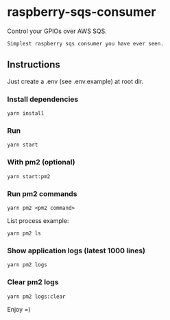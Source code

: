 # raspberry-sqs-consumer

Control your GPIOs over AWS SQS.


`Simplest raspberry sqs consumer you have ever seen.`

## Instructions
Just create a .env (see .env.example) at root dir.

### Install dependencies
```yarn install```

### Run
```yarn start```

### With pm2 (optional)

```yarn start:pm2```

### Run pm2 commands

```yarn pm2 <pm2 command>```

List process example:

```yarn pm2 ls```

### Show application logs (latest 1000 lines)
```yarn pm2 logs```

### Clear pm2 logs
```yarn pm2 logs:clear```




Enjoy =)